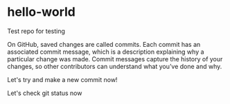 # hello-world
Test repo for testing


On GitHub, saved changes are called commits. Each commit has an associated commit message, which is a description explaining why a particular change was made. Commit messages capture the history of your changes, so other contributors can understand what you’ve done and why.

Let's try and make a new commit now!

Let's check git status now
